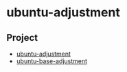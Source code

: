 

# ubuntu-adjustment


## Project

* [ubuntu-adjustment](ubuntu-adjustment)
* [ubuntu-base-adjustment](ubuntu-base-adjustment)
